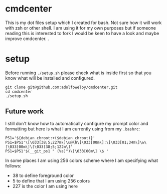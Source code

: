 # cmdcenter

This is my dot files setup which I created for bash. Not sure how it will work with zsh or other shell.
I am using it for my own purposes but if someone reading this is interested to fork I would be keen to have a look and maybe improve cmdcenter.
.

# setup

Before running `./setup.sh` please check what is inside first so that you know what will be installed and configured.

```
git clone git@github.com:adolfoweloy/cmdcenter.git
cd cmdcenter
./setup.sh
```

## Future work

I still don't know how to automatically configure my prompt color and formatting but here is what I am currently using from my `.bashrc`:

```
PS1='${debian_chroot:+($debian_chroot)}'
PS1=$PS1'\[\033[38;5;227m\]\u@\h\[\033[00m\]:\[\033[01;34m\]\w\[\033[00m\]\[\033[38;5;122m\]'
PS1=$PS1'$(__git_ps1 " (%s)")\[\033[00m\] \$ '
```

In some places I am using 256 colors scheme where I am specifying what follows:
- 38 to define foreground color
- 5 to define that I am using 256 colors
- 227 is the color I am using here


